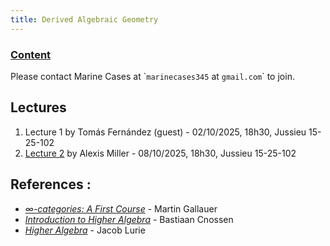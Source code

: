 ```yaml
---
title: Derived Algebraic Geometry
---
```


### [Content](https://master-math-fonda.imj-prg.fr/gt/dag.pdf)

Please contact Marine Cases at \``marinecases345` at `gmail.com`\` to join.

## Lectures

1. Lecture 1 by Tomás Fernández (guest) - 02/10/2025, 18h30, Jussieu 15-25-102
2. [Lecture 2](lectures/dag2.pdf) by Alexis Miller - 08/10/2025, 18h30, Jussieu 15-25-102

## References :

- [_$\infty$-categories: A First Course_](https://mgallauer.warwick.ac.uk/teaching/23icats/) - Martin Gallauer
- [_Introduction to Higher Algebra_](https://sites.google.com/view/bastiaan-cnossen/teaching/so25-introduction-to-higher-algebra) - Bastiaan Cnossen
- [_Higher Algebra_](https://www.math.ias.edu/~lurie/papers/HA.pdf) - Jacob Lurie
